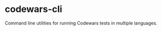 codewars-cli
============

Command line utilities for running Codewars tests in multiple languages. 
